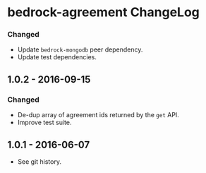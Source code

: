 # bedrock-agreement ChangeLog

### Changed
- Update `bedrock-mongodb` peer dependency.
- Update test dependencies.

## 1.0.2 - 2016-09-15

### Changed
- De-dup array of agreement ids returned by the `get` API.
- Improve test suite.

## 1.0.1 - 2016-06-07

- See git history.
